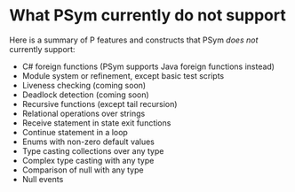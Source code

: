 # What PSym currently do not support

Here is a summary of P features and constructs that PSym *does not* currently support:
- C# foreign functions (PSym supports Java foreign functions instead)
- Module system or refinement, except basic test scripts
- Liveness checking (coming soon)
- Deadlock detection (coming soon)
- Recursive functions (except tail recursion)
- Relational operations over strings
- Receive statement in state exit functions
- Continue statement in a loop
- Enums with non-zero default values
- Type casting collections over any type
- Complex type casting with any type
- Comparison of null with any type
- Null events
